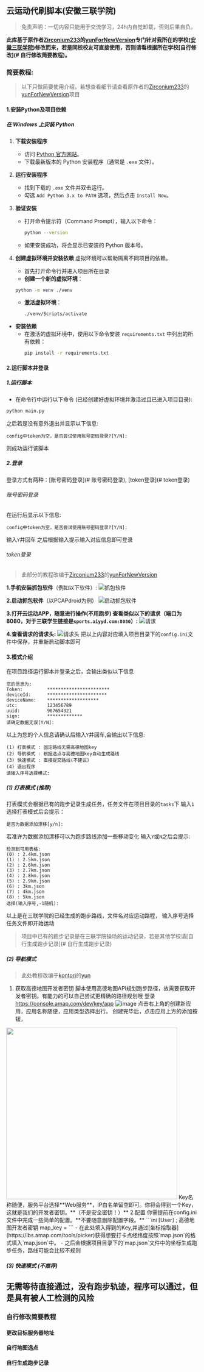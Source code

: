 ## 云运动代刷脚本(安徽三联学院)
> 免责声明：一切内容只能用于交流学习，24h内自觉卸载，否则后果自负。

**此库基于原作者[Zirconium233](https://github.com/Zirconium233 "Zirconium233")的[yunForNewVersion](https://github.com/Zirconium233/yunForNewVersion "yunForNewVersion")专门针对我所在的学校([安徽三联学院](https://www.slu.edu.cn/ "安徽三联学院"))修改而来，若是同校校友可直接使用，否则请看根据所在学校[自行修改](# 自行修改简要教程)。**

### 简要教程:
> 以下只做简要使用介绍，若想查看细节请查看原作者的[Zirconium233](https://github.com/Zirconium233 "Zirconium233")的[yunForNewVersion](https://github.com/Zirconium233/yunForNewVersion "yunForNewVersion")项目

#### 1.安装Python及项目依赖
##### 在 Windows 上安装 Python
1. **下载安装程序**
   - 访问 [Python 官方网站](https://www.python.org/downloads/windows/)。
   - 下载最新版本的 Python 安装程序（通常是 `.exe` 文件）。

2. **运行安装程序**
   - 找到下载的 `.exe` 文件并双击运行。
   - 勾选 `Add Python 3.x to PATH` 选项，然后点击 `Install Now`。

3. **验证安装**
   - 打开命令提示符（Command Prompt），输入以下命令：
     ```bash
     python --version
     ```
   - 如果安装成功，将会显示已安装的 Python 版本号。
4. **创建虚拟环境并安装依赖**
   虚拟环境可以帮助隔离不同项目的依赖。
   - 首先打开命令行并进入项目所在目录
   - **创建一个新的虚拟环境**：
   ```bash
   python -m venv ./venv
   ```
   - **激活虚拟环境**：
       ```bash
       ./venv/Scripts/activate
       ```
 - **安装依赖**
   - 在激活的虚拟环境中，使用以下命令安装 `requirements.txt` 中列出的所有依赖：
     ```bash
     pip install -r requirements.txt
     ```

#### 2.运行脚本并登录
##### 1.运行脚本
- 在命令行中运行以下命令 (已经创建好虚拟环境并激活过且已进入项目目录):
```bash
python main.py
```
之后若是没有意外退出并显示以下信息:
```
config中token为空，是否尝试使用账号密码登录?[Y/N]: 
```
则成功运行该脚本

##### 2.登录
登录方式有两种：[账号密码登录](# 账号密码登录), [token登录](# token登录)
###### 账号密码登录
在运行后显示以下信息:
```
config中token为空，是否尝试使用账号密码登录?[Y/N]: 
```
输入`Y`并回车
之后根据输入提示输入对应信息即可登录
###### token登录
> 此部分的教程改编于[Zirconium233](https://github.com/Zirconium233 "Zirconium233")的[yunForNewVersion](https://github.com/Zirconium233/yunForNewVersion "yunForNewVersion")

**1.手机安装抓包软件**（例如以下软件）:
![抓包软件](https://pic.superbed.cc/item/676659a5fa9f77b4dc0d73c2.jpg)

**2.启动抓包软件**（以PCAPdroid为例）
![启动抓包软件](https://pic.superbed.cc/item/676659e6fa9f77b4dc0d79f4.jpg)

**3.打开云运动APP，随意进行操作(不用跑步)
查看类似以下的请求（端口为8080，对于三联学生链接是`sports.aiyyd.com:8080`）:**
![请求](https://pic.superbed.cc/item/676659bdfa9f77b4dc0d75c8.png)

**4.查看请求的请求头:**
![请求头](https://pic.superbed.cc/item/67665986fa9f77b4dc0d7123.jpg)
把以上内容对应填入项目目录下的`config.ini`文件中保存，并重新启动脚本即可

#### 3.模式介绍
在项目路径运行脚本并登录之后，会输出类似以下信息
```
您的信息为:
Token:         ***********************
deviceId:      **********************
deviceName:    *******************
utc:           123456789
uuid:          987654321
sign:          *************
请确定数据无误[Y/N]: 
```
以上为您的个人信息请确认后输入`Y`并回车,会输出以下信息:
```
(1) 打表模式 : 固定路线无需高德地图key
(2) 导航模式 : 根据选点与高德地图key自动生成路线
(3) 快速模式 : 直接提交路线(不建议)
(4) 退出程序
请输入序号选择模式:
```
##### (1) 打表模式 (推荐)
打表模式会根据已有的跑步记录生成任务，任务文件在项目目录的`tasks`下
输入`1`选择打表模式后会提示：
```
是否为数据添加漂移[y/n]:
```
若准许为数据添加漂移可以为跑步路线添加一些移动变化
输入`Y`或`N`之后会提示:
```
检测到可用表格:
(0) : 2.4km.json
(1) : 2.5km.json
(2) : 2.6km.json
(3) : 2.7km.json
(4) : 2.8km.json
(5) : 2.9km.json
(6) : 3km.json
(7) : 4km.json
(8) : 5km.json
选择(输入序号,-1随机):
```
以上是在三联学院的已经生成的跑步路线，文件名对应运动路程，
输入序号选择任务文件即开始运动
> 项目中已有的跑步记录是在三联学院操场的运动记录，若是其他学校请[自行生成跑步记录](# 自行生成跑步记录)

##### (2) 导航模式
> 此处教程改编于[kontori](https://github.com/kontori)的[yun](https://github.com/kontori/yun?tab=readme-ov-file)
1. 获取高德地图开发者密钥
脚本使用高德地图API规划跑步路径，故需要获取开发者密钥。有能力的可以自己尝试更精确的路径规划哦
登录 https://console.amap.com/dev/key/app 
![image](https://github.com/kontori/images/raw/main/yun-1.png)
点击右上角的创建新应用，应用名称随便，应用类型选择出行。
创建完毕后，点击应用上方的添加按钮，
<img src="https://github.com/kontori/images/raw/main/yun-2.png" alt="" width="450">
Key名称随便，服务平台选择**Web服务**，IP白名单留空即可。你将会得到一个Key，这就是我们的开发者密钥。**（不是安全密钥！）**
2.配置
你需提前在config.ini文件中完成一些简单的配置。**不要随意删除配置字段。**
```ini
[User]
; 高德地图开发者密钥
map_key = 
```
- 在此处填入得到的Key,并通过[坐标拾取器](https://lbs.amap.com/tools/picker)获得想要打卡点经纬度按照`map.json`的格式填入`map.json`中。
- 之后会根据项目目录下的`map.json`文件中的坐标生成跑步任务，路线可能会比较不规则

##### (3) 快速模式 (不推荐)
无需等待直接通过，没有跑步轨迹，程序可以通过，但是具有被人工检测的风险
------------


### 自行修改简要教程
#### 更改目标服务器地址
#### 自行地图选点
#### 自行生成跑步记录
